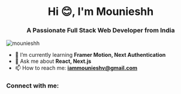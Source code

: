<h1 align="center">Hi 😊, I'm Mounieshh</h1>
<h3 align="center">A Passionate Full Stack Web Developer from India</h3>

<p align="left"> 
  <img src="https://komarev.com/ghpvc/?username=mounieshh&label=Profile%20views&color=0e75b6&style=flat" alt="mounieshh" /> 
</p>

- 🌱 I’m currently learning **Framer Motion, Next Authentication**  
- 💬 Ask me about **React, Next.js**  
- 📫 How to reach me: **iammounieshv@gmail.com**

<h3 align="left">Connect with me:</h3>
